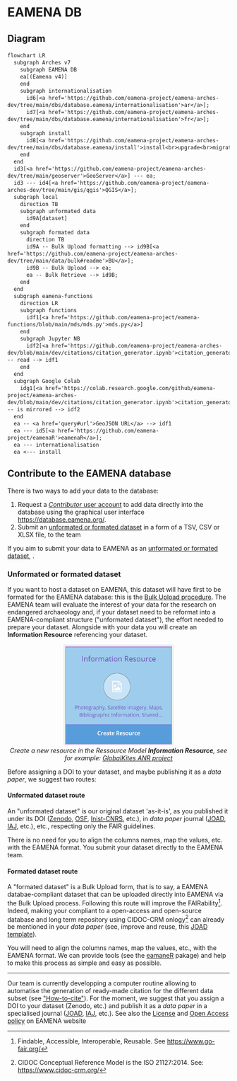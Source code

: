 # EAMENA DB

## Diagram

```mermaid
flowchart LR
  subgraph Arches v7
    subgraph EAMENA DB
    ea[(Eamena v4)]
    end
    subgraph internationalisation
      id6[<a href='https://github.com/eamena-project/eamena-arches-dev/tree/main/dbs/database.eamena/internationalisation'>ar</a>];
      id7[<a href='https://github.com/eamena-project/eamena-arches-dev/tree/main/dbs/database.eamena/internationalisation'>fr</a>];
    end 
    subgraph install
      id8[<a href='https://github.com/eamena-project/eamena-arches-dev/tree/main/dbs/database.eamena/install'>install<br>upgrade<br>migrate</a>];
    end 
  end
  id3[<a href='https://github.com/eamena-project/eamena-arches-dev/tree/main/geoserver'>GeoServer</a>] --- ea;
  id3 --- id4[<a href='https://github.com/eamena-project/eamena-arches-dev/tree/main/gis/qgis'>QGIS</a>];
  subgraph local
    direction TB
    subgraph unformated data
      id9A[dataset]
    end
    subgraph formated data
      direction TB
      id9A -- Bulk Upload formatting --> id9B[<a href='https://github.com/eamena-project/eamena-arches-dev/tree/main/data/bulk#readme'>BU</a>];
      id9B -- Bulk Upload --> ea;
      ea -- Bulk Retrieve --> id9B;
    end
  end
  subgraph eamena-functions
    direction LR
    subgraph functions
      idf1[<a href='https://github.com/eamena-project/eamena-functions/blob/main/mds/mds.py'>mds.py</a>]
    end
    subgraph Jupyter NB
      idf2[<a href='https://github.com/eamena-project/eamena-arches-dev/blob/main/dev/citations/citation_generator.ipynb'>citation_generator.ipynb</a>] -- read --> idf1
    end
  end
  subgraph Google Colab
    idg1[<a href='https://colab.research.google.com/github/eamena-project/eamena-arches-dev/blob/main/dev/citations/citation_generator.ipynb'>citation_generator.ipynb</a>] -- is mirrored --> idf2
  end
  ea -- <a href='query#url'>GeoJSON URL</a> --> idf1
  ea --- id5[<a href='https://github.com/eamena-project/eamenaR'>eamenaR</a>];
  ea --- internationalisation
  ea <--- install
```


## Contribute to the EAMENA database

There is two ways to add your data to the database:

1. Request a [*Contributor* user account](https://eamena.web.ox.ac.uk/open-access-policy#user-contributor) to add data directly into the database using the graphical user interface <https://database.eamena.org/>.
2. Submit an [unformated or formated dataset](#unformated-or-formated-dataset) in a form of a TSV, CSV or XLSX file, to the team

If you aim to submit your data to EAMENA as an [unformated or formated dataset](#unformated-or-formated-dataset), .

### Unformated or formated dataset

If you want to host a dataset on EAMENA, this dataset will have first to be formated for the EAMENA database: this is the [Bulk Upload procedure](https://github.com/eamena-project/eamena-arches-dev/tree/main/data/bulk#readme). The EAMENA team will evaluate the interest of your data for the research on endangered archaeology and, if your dataset need to be reformat into a EAMENA-compliant structure ("unformated dataset"), the effort needed to prepare your dataset.
Alongside with your data you will create an **Information Resource** referencing your dataset. 

<p align="center">
  <img alt="img-name" src="../../www/arches-ea-v4-rm.png" width="250">
  <br>
    <em>Create a new resource in the Ressource Model <b>Information Resource</b>, see for example: <a href = "https://github.com/eamena-project/eamena-arches-dev/blob/main/www/arches-ea-v4-rm-ir-ex2.pdf">GlobalKites ANR project</a></em>
</p>

Before assigning a DOI to your dataset, and maybe publishing it as a *data paper*, we suggest two routes:

#### **Unformated dataset** route

An "unformated dataset" is our original dataset 'as-it-is', as you published it under its DOI ([Zenodo](https://zenodo.org/), [OSF](https://help.osf.io/article/220-create-dois), [Inist-CNRS](https://www.inist.fr/nos-actualites/datacite-accompagne-doi/), etc.), in *data paper* journal ([JOAD](https://openarchaeologydata.metajnl.com/), [IAJ](https://archaeologydataservice.ac.uk/about/the-internet-archaeology-journal/), etc.), etc., respecting only the FAIR guidelines. 

There is no need for you to align the columns names, map the values, etc. with the EAMENA format. You submit your dataset directly to the EAMENA team. 

#### **Formated dataset** route

A "formated dataset" is a Bulk Upload form, that is to say, a EAMENA databae-compliant dataset that can be uploaded directly into EAMENA via the Bulk Upload process. Following this route will improve the FAIRability[^1]. Indeed, making your compliant to a open-access and open-source database and long term repository using CIDOC-CRM onlogy[^2] can already be mentioned in your *data paper* (see, improve and reuse, this [JOAD template](https://github.com/eamena-project/eamena-arches-dev/blob/main/data/bibref/templates/template_joad.md)).

You will need to align the columns names, map the values, etc., with the EAMENA format. We can provide tools (see the [eamaneR](https://github.com/eamena-project/eamenaR#bu) pakage) and help to make this process as simple and easy as possible.

---

Our team is currently developping a computer routine allowing to automatise the generation of ready-made citation for the different data subset (see ["How-to-cite"](https://github.com/eamena-project/eamena-arches-dev/tree/main/data/bibref#readme)). For the moment, we suggest that you assign a DOI to your dataset (Zenodo, etc.) and publish it as a *data paper* in a specialised journal ([JOAD](https://openarchaeologydata.metajnl.com/), [IAJ](https://archaeologydataservice.ac.uk/about/the-internet-archaeology-journal/), etc.). See also the [License](https://eamena.org/database#data-use) and [Open Access policy](https://eamena.org/open-access-policy) on EAMENA website


[^1]: Findable, Accessible, Interoperable, Reusable. See <https://www.go-fair.org/>
[^2]: CIDOC Conceptual Reference Model is the ISO 21127:2014. See: <https://www.cidoc-crm.org/>

